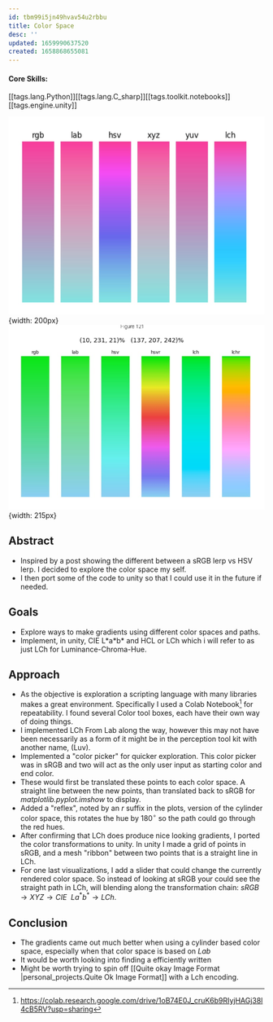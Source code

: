 ```yaml
---
id: tbm99i5jn49hvav54u2rbbu
title: Color Space
desc: ''
updated: 1659990637520
created: 1658868655081
---
```


#### Core Skills:
[[tags.lang.Python]][[tags.lang.C_sharp]][[tags.toolkit.notebooks]][[tags.engine.unity]]

![Sample Gradient Short Paths](/assets/photo_2022-07-05_20-32-09.jpg){width: 200px}
![Sample Gradient w/long paths](/assets/photo_2022-07-06_17-46-13.jpg){width: 215px}
## Abstract
- Inspired by a post showing the different between a sRGB lerp vs HSV lerp. I decided to explore the color space my self.
- I then port some of the code to unity so that I could use it in the future if needed. 

## Goals
- Explore ways to make gradients using different color spaces and paths. 
- Implement, in unity, CIE L\*a\*b\* and HCL or LCh which i will refer to as just LCh for Luminance-Chroma-Hue. 


## Approach
- As the objective is exploration a scripting language with many libraries makes a great environment. Specifically I used a Colab Notebook[^1] for repeatability. I found several Color tool boxes, each have their own way of doing things. 
- I implemented LCh From Lab along the way, however this may not have been necessarily as a form of it might be in the perception tool kit with another name, (Luv).
- Implemented a "color picker" for quicker exploration. This color picker was in sRGB and two will act as the only user input as starting color and end color.
- These would first be translated these points to each color space. A straight line between the new points, than translated back to sRGB for *matplotlib.pyplot.imshow* to display.
- Added a "reflex", noted by an *r* suffix in the plots, version of the cylinder color space, this rotates the hue by $180^\circ$ so the path could go through the red hues. 
- After confirming that LCh does produce nice looking gradients, I ported the color transformations to unity. In unity I made a grid of points in sRGB, and a mesh "ribbon" between two points that is a straight line in LCh. 
- For one last visualizations, I add a slider that could change the currently rendered color space. So instead of looking at sRGB your could see the straight path in LCh, will blending along the transformation chain: $sRGB \rightarrow XYZ\rightarrow CIE\ \ La^*b^*\rightarrow LCh.$

## Conclusion
- The gradients came out much better when using a cylinder based color space, especially when that color space is based on *Lab*
- It would be worth looking into finding a efficiently written
- Might be worth trying to spin off [[Quite okay Image Format |personal_projects.Quite Ok Image Format]] with a Lch encoding.


[^1]: https://colab.research.google.com/drive/1oB74E0J_cruK6b9RIyjHAGj38l4cB5RV?usp=sharing